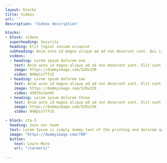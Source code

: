 ```yaml
---
layout: blocks
title: Videos
url: ''
description: 'Videos description'

blocks:
- block: videos
  superheading: Security
  heading: Elit fugiat veniam occaecat
  subheading: Anim aute id magna aliqua ad ad non deserunt sunt. Qui irure qui lorem cupidatat commodo. Elit sunt amet fugiat veniam occaecat fugiat aliqua ad ad non deserunt sunt.
  videos:
  - heading: Lorem ipsum dolorem one
    text: Anim aute id magna aliqua ad ad non deserunt sunt. Elit sunt amet fugiat veniam occaecat fugiat aliqua ad ad non deserunt sunt.
    image: https://dummyimage.com/520x320
    video: N40pCn77fcE
  - heading: Lorem ipsum dolorem two
    text: Anim aute id magna aliqua ad ad non deserunt sunt. Elit sunt amet fugiat veniam occaecat fugiat aliqua ad ad non deserunt sunt.
    image: https://dummyimage.com/520x320
    video: 450f6aJpnNI
  - heading: Lorem ipsum dolorem three
    text: Anim aute id magna aliqua ad ad non deserunt sunt. Elit sunt amet fugiat veniam occaecat fugiat aliqua ad ad non deserunt sunt.
    image: https://dummyimage.com/520x320
    video: N40pCn77fcE

- block: cta-3
  heading: Join our team
  text: Lorem Ipsum is simply dummy text of the printing and dolorem upsumes typesetting industry.
  image: "https://dummyimage.com/700"
  button:
    text: Learn More
    url: "/careers/"
  
---
```


